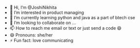 - 👋 Hi, I’m @JoshiNikhita
- 👀 I’m interested in product managing
- 🌱 I’m currently learning python and java as a part of btech cse
- 💞️ I’m looking to collaborate on ...
- 📫 How to reach me email or text or just send a code 😄
- 😄 Pronouns: she/her
- ⚡ Fun fact: love communicating 

<!---
JoshiNikhita/JoshiNikhita is a ✨ special ✨ repository because its `README.md` (this file) appears on your GitHub profile.
You can click the Preview link to take a look at your changes.
--->
